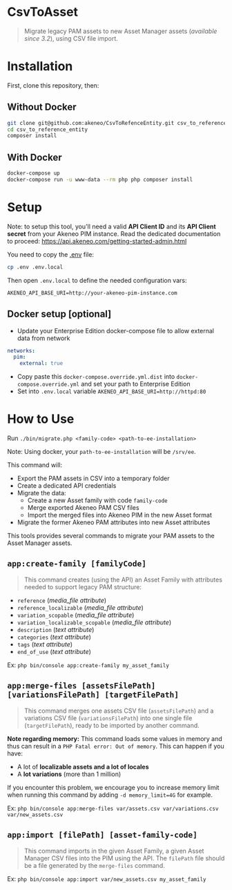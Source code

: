 # CsvToAsset
> Migrate legacy PAM assets to new Asset Manager assets (_available since 3.2_), using CSV file import.

# Installation
First, clone this repository, then:

## Without Docker

```bash
git clone git@github.com:akeneo/CsvToRefenceEntity.git csv_to_reference_entity
cd csv_to_reference_entity
composer install
```

## With Docker

```bash
docker-compose up
docker-compose run -u www-data --rm php php composer install
```

# Setup
Note: to setup this tool, you'll need a valid **API Client ID** and its **API Client secret** from your Akeneo PIM instance. Read the dedicated documentation to proceed: https://api.akeneo.com/getting-started-admin.html

You need to copy the [.env](https://symfony.com/doc/current/components/dotenv.html) file:
```bash
cp .env .env.local
```

Then open `.env.local` to define the needed configuration vars:
```
AKENEO_API_BASE_URI=http://your-akeneo-pim-instance.com
```

## Docker setup [optional]

- Update your Enterprise Edition docker-compose file to allow external data from network

```yaml
networks:
  pim:
    external: true
```

- Copy paste this `docker-compose.override.yml.dist` into `docker-compose.override.yml` and set your path to Enterprise Edition
- Set into `.env.local` variable `AKENEO_API_BASE_URI=http://httpd:80`

# How to Use

Run `./bin/migrate.php <family-code> <path-to-ee-installation>`

Note: Using docker, your `path-to-ee-installation` will be `/srv/ee`.

This command will:
- Export the PAM assets in CSV into a temporary folder
- Create a dedicated API credentials
- Migrate the data:
  - Create a new Asset family with code `family-code`
  - Merge exported Akeneo PAM CSV files
  - Import the merged files into Akeneo PIM in the new Asset format
- Migrate the former Akeneo PAM attributes into new Asset attributes

This tools provides several commands to migrate your PAM assets to the Asset Manager assets.

## `app:create-family [familyCode]`
> This command creates (using the API) an Asset Family with attributes needed to support legacy PAM structure:
- `reference` (_media_file attribute_)
- `reference_localizable` (_media_file attribute_)
- `variation_scopable` (_media_file attribute_)
- `variation_localizable_scopable` (_media_file attribute_)
- `description` (_text attribute_)
- `categories` (_text attribute_)
- `tags` (_text attribute_)
- `end_of_use` (_text attribute_)

Ex: `php bin/console app:create-family my_asset_family`

## `app:merge-files [assetsFilePath] [variationsFilePath] [targetFilePath]`
> This command merges one assets CSV file (`assetsFilePath`) and a variations CSV file (`variationsFilePath`) into one single file (`targetFilePath`), ready to be imported by another command.

**Note regarding memory:** This command loads some values in memory and thus can result in a `PHP Fatal error: Out of memory`.
This can happen if you have:
- A lot of **localizable assets and a lot of locales**
- A **lot variations** (more than 1 million)

If you encounter this problem, we encourage you to increase memory limit when running this command by adding `-d memory_limit=4G` for example.

Ex: `php bin/console app:merge-files var/assets.csv var/variations.csv var/new_assets.csv`

## `app:import [filePath] [asset-family-code]`
> This command imports in the given Asset Family, a given Asset Manager CSV files into the PIM using the API. The `filePath` file should be a file generated by the `merge-files` command.


Ex: `php bin/console app:import var/new_assets.csv my_asset_family`

